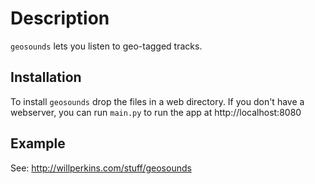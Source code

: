 Description
===========
``geosounds`` lets you listen to geo-tagged tracks.

Installation
------------
To install ``geosounds`` drop the files in a web directory.
If you don't have a webserver, you can run ``main.py`` to run the app at http://localhost:8080

Example
-------
See: http://willperkins.com/stuff/geosounds